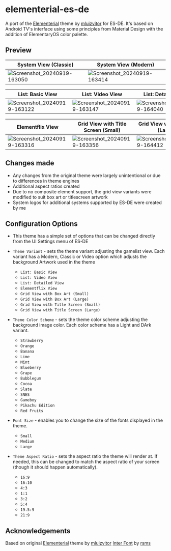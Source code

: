 # elementerial-es-de
A port of the [Elementerial](https://github.com/mluizvitor/es-theme-elementerial) theme by [mluizvitor](https://github.com/mluizvitor/es-theme-elementerial/commits?author=mluizvitor) for ES-DE. It's based on Android TV's interface using some principles from Material Design with the addition of ElementaryOS color palette.

## **Preview**
| System View (Classic) | System View (Modern) | 
|----|----|
| ![Screenshot_20240919-163050](https://github.com/user-attachments/assets/53e949cb-d897-4545-820b-2d79a02fbd5a) | ![Screenshot_20240919-163414](https://github.com/user-attachments/assets/4ae8b136-dd5e-42fe-aa79-9fbe39bd84dd) |

| List: Basic View | List: Video View | List: Detailed View |
|----|----|----|
| ![Screenshot_20240919-163122](https://github.com/user-attachments/assets/96169a01-c88b-4f7d-b170-e2abbf40540e) | ![Screenshot_20240919-163147](https://github.com/user-attachments/assets/9d02858f-5444-4167-9ee8-97cafe904b7d) | ![Screenshot_20240919-164040](https://github.com/user-attachments/assets/0a716055-46ea-403d-9c83-ecc2cfdc630f) |

| Elementflix View | Grid View with Title Screen (Small) | Grid View with Box Art (Large) |
|----|----|----|
| ![Screenshot_20240919-163316](https://github.com/user-attachments/assets/db111aab-a1e3-4bbc-905c-265eef1f0609) | ![Screenshot_20240919-163356](https://github.com/user-attachments/assets/dfb99f12-becf-4367-8bdc-e8695f68fd13) | ![Screenshot_20240919-164412](https://github.com/user-attachments/assets/dca398ea-1919-404c-822c-effe2b037490) |

## **Changes made**
- Any changes from the original theme were largely unintentional or due to differences in theme engines
- Additional aspect ratios created
- Due to no composite element support, the grid view variants were modified to suit box art or titlescreen artwork
- System logos for additional systems supported by ES-DE were created by me 

## **Configuration Options**

- This theme has a simple set of options that can be changed directly from the UI Settings menu of ES-DE
  
- `Theme Variant` - sets the theme variant adjusting the gamelist view. Each variant has a Modern, Classic or Video option which adjusts the background Artwork used in the theme
   - `List: Basic View`
   - `List: Video View`
   - `List: Detailed View`
   - `Elementflix View`
   - `Grid View with Box Art (Small)`
   - `Grid View with Box Art (Large)`
   - `Grid View with Title Screen (Small)`
   - `Grid View with Title Screen (Large)`

 - `Theme Color Scheme` - sets the theme color scheme adjusting the background image color. Each color scheme has a Light and DArk variant.
   - `Strawberry`
   - `Orange`
   - `Banana`
   - `Lime`
   - `Mint`
   - `Blueberry`
   - `Grape`
   - `Bubblegum`
   - `Cocoa`
   - `Slate`
   - `SNES`
   - `Gameboy`
   - `Pikachu Edition`
   - `Red Fruits`
     
- `Font Size` - enables you to change the size of the fonts displayed in the theme.
   - `Small`
   - `Medium`
   - `Large`
     
- `Theme Aspect Ratio` - sets the aspect ratio the theme will render at. If needed, this can be changed to match the aspect ratio of your screen (though it should happen automatically).
   - `16:9`
   - `16:10`
   - `4:3`
   - `1:1`
   - `3:2`
   - `5:4`
   - `19.5:9`
   - `21:9`

## **Acknowledgements**
Based on original [Elementerial](https://github.com/mluizvitor/es-theme-elementerial) theme by [mluizvitor](https://github.com/mluizvitor/es-theme-elementerial/commits?author=mluizvitor)
[Inter Font](https://github.com/rsms/inter) by [rsms](https://github.com/rsms)

